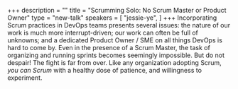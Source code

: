 +++
description = ""
title = "Scrumming Solo: No Scrum Master or Product Owner"
type = "new-talk"
speakers = [
        "jessie-ye",
]
+++
Incorporating Scrum practices in DevOps teams presents several issues: the nature of our work is much more interrupt-driven; our work can often be full of unknowns; and a dedicated Product Owner / SME on all things DevOps is hard to come by. Even in the presence of a Scrum Master, the task of organizing and running sprints becomes seemingly impossible. But do not despair! The fight is far from over. Like any organization adopting Scrum, *you can Scrum* with a healthy dose of patience, and willingness to experiment.